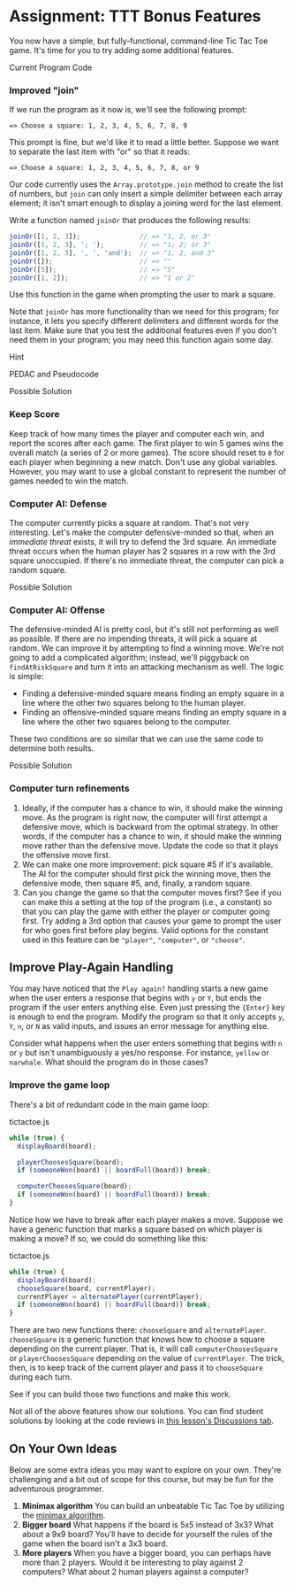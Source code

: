 # Assignment: TTT Bonus Features

You now have a simple, but fully-functional, command-line Tic Tac Toe game. It's time for you to try adding some additional features.

Current Program Code

### Improved "join"

If we run the program as it now is, we'll see the following prompt:

```plaintext
=> Choose a square: 1, 2, 3, 4, 5, 6, 7, 8, 9
```

This prompt is fine, but we'd like it to read a little better. Suppose we want to separate the last item with "or" so that it reads:

```plaintext
=> Choose a square: 1, 2, 3, 4, 5, 6, 7, 8, or 9
```

Our code currently uses the `Array.prototype.join` method to create the list of numbers, but `join` can only insert a simple delimiter between each array element; it isn't smart enough to display a joining word for the last element.

Write a function named `joinOr` that produces the following results:

```js
joinOr([1, 2, 3]);               // => "1, 2, or 3"
joinOr([1, 2, 3], '; ');         // => "1; 2; or 3"
joinOr([1, 2, 3], ', ', 'and');  // => "1, 2, and 3"
joinOr([]);                      // => ""
joinOr([5]);                     // => "5"
joinOr([1, 2]);                  // => "1 or 2"
```

Use this function in the game when prompting the user to mark a square.

Note that `joinOr` has more functionality than we need for this program; for instance, it lets you specify different delimiters and different words for the last item. Make sure that you test the additional features even if you don't need them in your program; you may need this function again some day.

Hint

PEDAC and Pseudocode

Possible Solution

### Keep Score

Keep track of how many times the player and computer each win, and report the scores after each game. The first player to win 5 games wins the overall match (a series of 2 or more games). The score should reset to `0` for each player when beginning a new match. Don't use any global variables. However, you may want to use a global constant to represent the number of games needed to win the match.

### Computer AI: Defense

The computer currently picks a square at random. That's not very interesting. Let's make the computer defensive-minded so that, when an *immediate threat* exists, it will try to defend the 3rd square. An immediate threat occurs when the human player has 2 squares in a row with the 3rd square unoccupied. If there's no immediate threat, the computer can pick a random square.

Possible Solution

### Computer AI: Offense

The defensive-minded AI is pretty cool, but it's still not performing as well as possible. If there are no impending threats, it will pick a square at random. We can improve it by attempting to find a winning move. We're not going to add a complicated algorithm; instead, we'll piggyback on `findAtRiskSquare` and turn it into an attacking mechanism as well. The logic is simple:

- Finding a defensive-minded square means finding an empty square in a line where the other two squares belong to the human player.
- Finding an offensive-minded square means finding an empty square in a line where the other two squares belong to the computer.

These two conditions are so similar that we can use the same code to determine both results.

Possible Solution

### Computer turn refinements

1. Ideally, if the computer has a chance to win, it should make the winning move. As the program is right now, the computer will first attempt a defensive move, which is backward from the optimal strategy. In other words, if the computer has a chance to win, it should make the winning move rather than the defensive move. Update the code so that it plays the offensive move first.
2. We can make one more improvement: pick square #5 if it's available. The AI for the computer should first pick the winning move, then the defensive mode, then square #5, and, finally, a random square.
3. Can you change the game so that the computer moves first? See if you can make this a setting at the top of the program (i.e., a constant) so that you can play the game with either the player or computer going first. Try adding a 3rd option that causes your game to prompt the user for who goes first before play begins. Valid options for the constant used in this feature can be `"player"`, `"computer"`, or `"choose"`.

## Improve Play-Again Handling

You may have noticed that the `Play again?` handling starts a new game when the user enters a response that begins with `y` or `Y`, but ends the program if the user enters anything else. Even just pressing the `{Enter}` key is enough to end the program. Modify the program so that it only accepts `y`, `Y`, `n`, or `N` as valid inputs, and issues an error message for anything else.

Consider what happens when the user enters something that begins with `n` or `y` but isn't unambiguously a yes/no response. For instance, `yellow` or `narwhale`. What should the program do in those cases?

### Improve the game loop

There's a bit of redundant code in the main game loop:

tictactoe.js

```js
while (true) {
  displayBoard(board);

  playerChoosesSquare(board);
  if (someoneWon(board) || boardFull(board)) break;

  computerChoosesSquare(board);
  if (someoneWon(board) || boardFull(board)) break;
}
```

Notice how we have to break after each player makes a move. Suppose we have a generic function that marks a square based on which player is making a move? If so, we could do something like this:

tictactoe.js

```js
while (true) {
  displayBoard(board);
  chooseSquare(board, currentPlayer);
  currentPlayer = alternatePlayer(currentPlayer);
  if (someoneWon(board) || boardFull(board)) break;
}
```

There are two new functions there: `chooseSquare` and `alternatePlayer`. `chooseSquare` is a generic function that knows how to choose a square depending on the current player. That is, it will call `computerChoosesSquare` or `playerChoosesSquare` depending on the value of `currentPlayer`. The trick, then, is to keep track of the current player and pass it to `chooseSquare` during each turn.

See if you can build those two functions and make this work.

Not all of the above features show our solutions. You can find student solutions by looking at the code reviews in [this lesson's Discussions tab](https://launchschool.com/lessons/fb4809a8/home).

## On Your Own Ideas

Below are some extra ideas you may want to explore on your own. They're challenging and a bit out of scope for this course, but may be fun for the adventurous programmer.

1. **Minimax algorithm** You can build an unbeatable Tic Tac Toe by utilizing the [minimax algorithm](https://en.wikipedia.org/wiki/Minimax).
2. **Bigger board** What happens if the board is 5x5 instead of 3x3? What about a 9x9 board? You'll have to decide for yourself the rules of the game when the board isn't a 3x3 board.
3. **More players** When you have a bigger board, you can perhaps have more than 2 players. Would it be interesting to play against 2 computers? What about 2 human players against a computer?